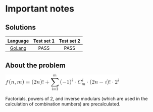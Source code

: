 # Important notes

## Solutions

|     Language      | Test set 1 | Test set 2 |
|:-----------------:|:----------:|:----------:|
| [GoLang](ways.go) |    PASS    |    PASS    |

## About the problem

![f(n,m)=(2n)!+\sum_{i=1}^m{(-1)^i\cdot C_m^i\cdot(2n-i)!\cdot 2^i}](eqn.gif)

Factorials, powers of 2, and inverse modulars (which are used in the calculation of combination numbers) are precalculated.
